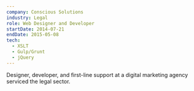 ```yaml
---
company: Conscious Solutions
industry: Legal
role: Web Designer and Developer
startDate: 2014-07-21
endDate: 2015-05-08
tech:
  - XSLT
  - Gulp/Grunt
  - jQuery
---
```


Designer, developer, and first-line support at a digital marketing agency serviced the legal sector.
